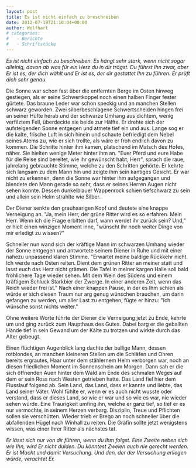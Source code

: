 ```yaml
---
layout: post
title: Es ist nicht einfach zu breschreiben
date: 2012-07-19T21:10:04+00:00
author: Wolfhart
# categories:
#   - Berichte
#   - Schriftstücke
---
```


_Es ist nicht einfach zu beschreiben. Es hängt sehr stark, wenn nicht sogar alleinig, davon ab was für ein Herz du in dir trägst. Du führst Ihn zwar, aber Er ist es, der dich wählt und Er ist es, der dir gestattet Ihn zu führen. Er prüft dich sehr genau._<!--more-->

Die Sonne war schon fast über die entfernten Berge im Osten hinweg gestiegen, als er seine Schwertkoppel noch einen halben Finger fester gürtete. Das braune Leder war schon speckig und an manchen Stellen schwarz geworden. Zwei silberbeschlagene Schwertscheiden hingen frei an seiner Hüfte herab und der schwarze Umhang aus dichtem, wenig verfilztem Fell, überdeckte sie beide zur Hälfte. Er drehte sich der aufsteigenden Sonne entgegen und atmete tief ein und aus. Lange sog er die kalte, frische Luft in sich hinein und schaute befriedigt dem Nebel seines Atems zu, wie er sich trollte, als wäre er froh endlich davon zu kommen. Die Schritte hinter ihm kamen, platschend im Matsch des Hofes, näher. Sie hielten wenige Meter hinter ihm an. "Euer Pferd und eure Habe für die Reise sind bereitet, wie ihr gewünscht habt, Herr", sprach die raue, jahrelang gebrauchte Stimme, welche zu den Schritten gehörte. Er kehrte sich langsam zu dem Mann hin und zeigte ihm sein kantiges Gesicht. Er war nicht zu erkennen, denn die Sonne war hinter ihm aufgegangen und blendete den Mann gerade so sehr, dass er seines Herren Augen nicht sehen konnte. Dessen dunkelblauer Wappenrock schien tiefschwarz zu sein und allein sein Helm strahlte wie Silber.

Der Diener senkte den grauhaarigen Kopf und deutete eine knappe Verneigung an. "Ja, mein Herr, der grüne Ritter wird es so erfahren. Mein Herr. Wenn ich die Frage erbitten darf, wann werdet ihr zurück sein? Und," er hielt einen winzigen Moment inne, "wünscht ihr noch weiter Dinge von mir erledigt zu wissen?"

Schneller nun wand sich der kräftige Mann im schwarzen Umhang wieder der Sonne entgegen und antwortete seinem Diener in Ruhe und mit einer nahezu unpassend klaren Stimme. "Erwartet meine baldige Rückkehr nicht. Ich werde nach Osten reiten. Dient dem grünen Ritter an meiner statt und lasst euch das Herz nicht grämen. Die Tafel in meiner kargen Halle soll bald fröhlichere Tage wieder sehen. Mit dem Wein des Südens und einem kräftigem Schluck Starkbier der Zwerge. In einer anderen Zeit, wenn das Reich wieder frei ist." Nach einer knappen Pause, in der es Ihm schien als würde er sich diesen Traum nur arg genug wünschen brauchen, um darin gefangen zu werden, um aller Last zu entgehen, fügte er hinzu: "Ich wünsche sonst nichts weiter."

Ohne weitere Worte führte der Diener die Verneigung jetzt zu Ende, kehrte um und ging zurück zum Haupthaus des Gutes. Dabei barg er die geballten Hände tief in sein Gewand um der Kälte zu trotzen und wirkte durch das Alter gebeugt.

Einen flüchtigen Augenblick lang dachte der bullige Mann, dessen rotblondes, an manchen kleineren Stellen um die Schläfen und Ohren bereits ergrautes, Haar unter dem stählernem Helm verborgen war, noch an diesen friedlichen Moment im Sonnenschein am Morgen. Dann sah er die sich öffnenden Auen hinter dem Wald am Ende des schmalen Weges auf dem er sein Ross nach Westen getrieben hatte. Das Land fiel hier dem Flusslauf folgend ab. Sein Land, das Land, dass er kannte und liebte, das Land seiner Väter. Wohl fühlte er, wenn er es auch nicht wusste oder verstand, dass er dieses Land, so wie er war und so wie es war, nie wieder sehen würde. Eine Traurigkeit umfing ihn, welche er ganz tief, so tief er es nur vermochte, in seinem Herzen verbarg. Disziplin, Treue und Pflichten sollen sie verschütten. Wieder trieb er Brego an noch schneller über die abfallenden Hügel nach Winhall zu reiten. Die Gräfin sollte jetzt wenigstens wissen, was einer Ihrer Ritter als nächstes tat.

_Er lässt sich nur von dir führen, wenn du Ihm folgst. Eine Zweite neben sich wie Ihn, wird Er nicht dulden. Du könntest Zweien auch nie gerecht werden. Er ist Macht und damit Versuchung. Und den, der der Versuchung erliegen würde, verachtet Er._

